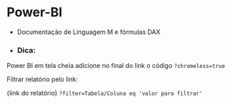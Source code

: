 # Power-BI

* Documentação de Linguagem M e fórmulas DAX

* ### Dica:

Power BI em tela cheia adicione no final do link o código ``?chromeless=true``

Filtrar relatório pelo link:

{link do relatório} ``?filter=Tabela/Coluna eq 'valor para filtrar'``

